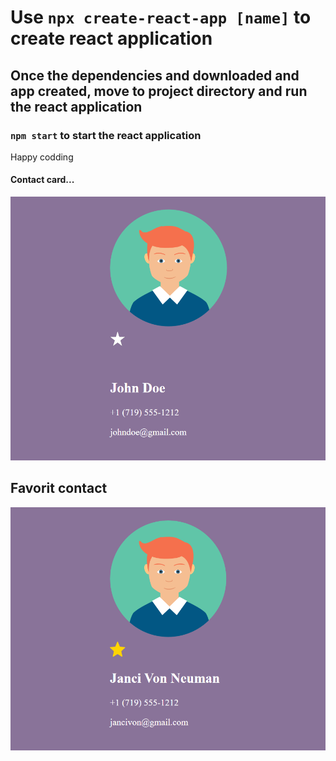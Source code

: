# Use `npx create-react-app [name]` to create react application

## Once the dependencies and downloaded and app created, move to project directory and run the react application

### `npm start` to start the react application

Happy codding

#### Contact card...

![](https://github.com/bull-mawat-lang/react-contact-application/blob/main/public/images/contact.png)

## Favorit contact
![](https://github.com/bull-mawat-lang/react-contact-application/blob/main/public/images/contact-flipped.png)